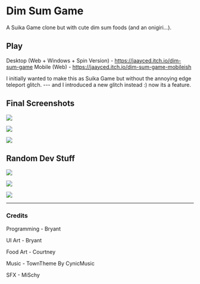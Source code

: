 # Dim Sum Game
A Suika Game clone but with cute dim sum foods (and an onigiri...).

## Play
Desktop (Web + Windows + Spin Version) - https://jaayced.itch.io/dim-sum-game
Mobile (Web) - https://jaayced.itch.io/dim-sum-game-mobileish

I initially wanted to make this as Suika Game but without the annoying edge teleport glitch. --- and I introduced a new glitch instead :) now its a feature.

## Final Screenshots
![](https://github.com/bryant-ta/dim-sum-game/blob/main/Demo/4.PNG?raw=true)

![](https://github.com/bryant-ta/dim-sum-game/blob/main/Demo/5.PNG?raw=true)

![](https://github.com/bryant-ta/dim-sum-game/blob/main/Demo/6.PNG?raw=true)

## Random Dev Stuff
![](https://github.com/bryant-ta/dim-sum-game/blob/main/Demo/1.PNG?raw=true)

![](https://github.com/bryant-ta/dim-sum-game/blob/main/Demo/2.PNG?raw=true)

![](https://github.com/bryant-ta/dim-sum-game/blob/main/Demo/2.gif?raw=true)

---

### Credits
Programming - Bryant

UI Art - Bryant

Food Art - Courtney 

Music - TownTheme By CynicMusic

SFX - MiSchy
